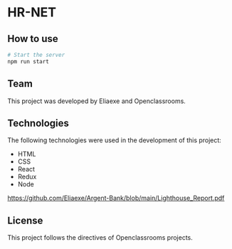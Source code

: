 # HR-NET

## How to use

```bash
# Start the server
npm run start

```
## Team
This project was developed by Eliaexe and Openclassrooms.

## Technologies
The following technologies were used in the development of this project:
- HTML
- CSS
- React
- Redux
- Node

https://github.com/Eliaexe/Argent-Bank/blob/main/Lighthouse_Report.pdf


## License
This project follows the directives of Openclassrooms projects.